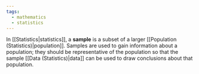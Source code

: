 ```yaml
---
tags:
  - mathematics
  - statistics
---
```

In [[Statistics|statistics]], a **sample** is a subset of a larger [[Population (Statistics)|population]]. Samples are used to gain information about a population; they should be representative of the population so that the sample [[Data (Statistics)|data]] can be used to draw conclusions about that population.